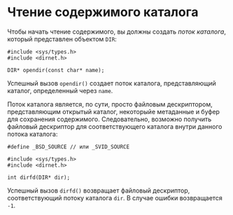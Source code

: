 # Чтение содержимого каталога

Чтобы начать чтение содержимого, вы должны создать *поток каталога*, который представлен объектом `DIR`:

    #include <sys/types.h>
    #include <dirnet.h>

    DIR* opendir(const char* name);

Успешный вызов `opendir()` создает поток каталога, представляющий каталог, определенный через `name`.

Поток каталога является, по сути, просто файловым дескриптором, представляющим открытый каталог, некоторыйе метаданные и буфер для сохранения содержимого. Следовательно, возможно получить файловый дескриптор для соответствующего каталога внутри данного потока каталога:

    #define _BSD_SOURCE // или _SVID_SOURCE

    #include <sys/types.h>
    #include <dirnet.h>

    int dirfd(DIR* dir);

Успешный вызов `dirfd()` возвращает файловый дескриптор, соответствующий потоку каталога `dir`. В случае ошибки возвращается `-1`. 
